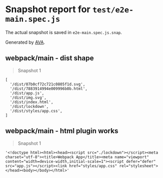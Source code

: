 # Snapshot report for `test/e2e-main.spec.js`

The actual snapshot is saved in `e2e-main.spec.js.snap`.

Generated by [AVA](https://avajs.dev).

## webpack/main - dist shape

> Snapshot 1

    [
      '/dist/07b0cf72c721c0805f1d.svg',
      '/dist/7883914994e009996b0b.html',
      '/dist/app.js',
      '/dist/img.svg',
      '/dist/index.html',
      '/dist/lockdown',
      '/dist/styles/app.css',
    ]

## webpack/main - html plugin works

> Snapshot 1

    '<!doctype html><html><head><script src="./lockdown"></script><meta charset="utf-8"><title>Webpack App</title><meta name="viewport" content="width=device-width,initial-scale=1"><script defer="defer" src="app.js"></script><link href="styles/app.css" rel="stylesheet"></head><body></body></html>'
